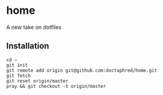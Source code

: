 # home
A new take on dotfiles

## Installation
    
    cd ~
    git init
    git remote add origin git@github.com:doctaphred/home.git
    git fetch
    git reset origin/master
    pray && git checkout -t origin/master
